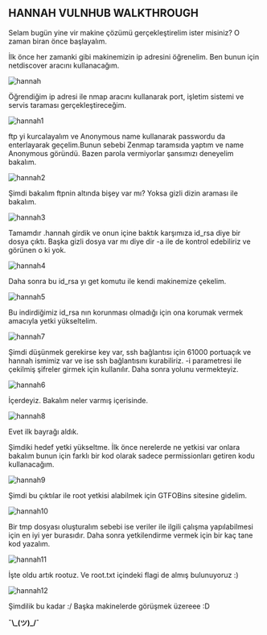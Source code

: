 ## HANNAH VULNHUB WALKTHROUGH

Selam bugün yine vir makine çözümü gerçekleştirelim ister misiniz? O zaman biran önce başlayalım.

İlk önce her zamanki gibi makinemizin ip adresini öğrenelim. Ben bunun için netdiscover aracını kullanacağım.

![hannah](https://user-images.githubusercontent.com/55113204/124957883-3b19f980-e022-11eb-851d-e03fa35e8dd6.PNG)

Öğrendiğim ip adresi ile nmap aracını kullanarak port, işletim sistemi ve servis taraması gerçekleştireceğim.

![hannah1](https://user-images.githubusercontent.com/55113204/124957973-5422aa80-e022-11eb-968d-dc9b3b81c92e.PNG)

ftp yi kurcalayalım ve Anonymous name kullanarak passwordu da enterlayarak geçelim.Bunun sebebi Zenmap taramsıda yaptım ve name Anonymous göründü. Bazen parola vermiyorlar
şansımızı deneyelim bakalım.

![hannah2](https://user-images.githubusercontent.com/55113204/124987135-2c910980-e045-11eb-87fe-0e0a43d897ec.PNG)

Şimdi bakalım ftpnin altında bişey var mı? Yoksa gizli dizin araması ile bakalım.

![hannah3](https://user-images.githubusercontent.com/55113204/124987268-55190380-e045-11eb-8a5f-75088fd9116e.PNG)

Tamamdır .hannah girdik ve onun içine baktık karşımıza id_rsa diye bir dosya çıktı. Başka gizli dosya var mı diye dir -a ile de kontrol edebiliriz ve görünen o ki yok.

![hannah4](https://user-images.githubusercontent.com/55113204/124987781-e7b9a280-e045-11eb-82e2-02573fb87e28.PNG)

Daha sonra bu id_rsa yı get komutu ile kendi makinemize çekelim.

![hannah5](https://user-images.githubusercontent.com/55113204/124987944-12a3f680-e046-11eb-99b5-47e8fcd560e1.PNG)


Bu indirdiğimiz id_rsa nın korunması olmadığı için ona korumak vermek amacıyla yetki yükseltelim.

![hannah7](https://user-images.githubusercontent.com/55113204/124989289-acb86e80-e047-11eb-9cc6-3be81a958f75.PNG)

Şimdi düşünmek gerekirse key var, ssh bağlantısı için 61000 portuaçık ve hannah ismimiz var ve ise ssh bağlantısını kurabiliriz. -i parametresi ile çekilmiş şifreler girmek için
kullanılır. Daha sonra yolunu vermekteyiz.

![hannah6](https://user-images.githubusercontent.com/55113204/124989387-c063d500-e047-11eb-8a98-d15bdb43a0db.PNG)

İçerdeyiz. Bakalım neler varmış içerisinde.

![hannah8](https://user-images.githubusercontent.com/55113204/124990012-7af3d780-e048-11eb-9df8-6cc7d27733d0.PNG)

Evet ilk bayrağı aldık. 

Şimdiki hedef yetki yükseltme. İlk önce nerelerde ne yetkisi var onlara bakalım bunun için farklı bir kod olarak sadece permissionları getiren kodu kullanacağım.

![hannah9](https://user-images.githubusercontent.com/55113204/124990630-4cc2c780-e049-11eb-8ec9-ace08146bd97.PNG)

Şimdi bu çıktılar ile root yetkisi alabilmek için GTFOBins sitesine gidelim.

![hannah10](https://user-images.githubusercontent.com/55113204/124991656-9b249600-e04a-11eb-9821-ced3115985a7.PNG)

Bir tmp dosyası oluşturalım sebebi ise veriler ile ilgili çalışma yapılabilmesi için en iyi yer burasıdır. Daha sonra yetkilendirme vermek için bir kaç tane kod yazalım.

![hannah11](https://user-images.githubusercontent.com/55113204/124992621-e2f7ed00-e04b-11eb-8db9-f3505b9be456.PNG)

İşte oldu artık rootuz. Ve root.txt içindeki flagi de almış bulunuyoruz :)

![hannah12](https://user-images.githubusercontent.com/55113204/124993141-9d87ef80-e04c-11eb-9131-42565797a50c.PNG)

Şimdilik bu kadar :/ Başka makinelerde görüşmek üzereee :D



**¯\\\_(ツ)\_/¯**



















